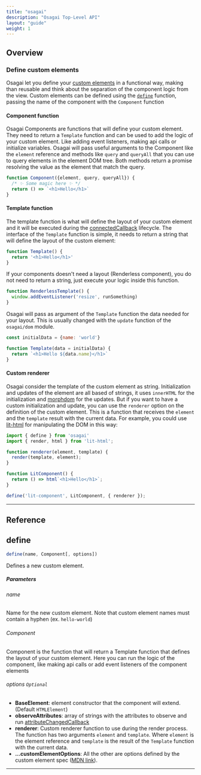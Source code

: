 ```yaml
---
title: "osagai"
description: "Osagai Top-Level API"
layout: "guide"
weight: 1
---
```


<article id="overview">

## Overview

### Define custom elements

Osagai let you define your <a href="https://developer.mozilla.org/en-US/docs/Web/Web_Components/Using_custom_elements" target="_blank">custom elements</a> in a functional way,
making than reusable and think about the separation of the component logic from the view.
Custom elements can be defined using the [`define`](#define) function,
passing the name of the component with the `Component` function

#### Component function
Osagai Components are functions that will define your custom element.
They need to return a `Template` function and can be used to add the logic of your custom
element. Like adding event listeners, making api calls or initialize variables. Osagai will
pass useful arguments to the Component like the `element` reference and methods
like `query` and `queryAll` that you can use to query elements in the element DOM tree.
Both methods return a promise resolving the value as the element that match the query.

```javascript
function Component({element, query, queryAll}) {
  /* ✨ Some magic here ✨ */
  return () => `<h1>Hello</h1>`
}
```


#### Template function
The template function is what will define the layout of your custom element and it will be
executed during the <a href="https://developer.mozilla.org/en-US/docs/Web/Web_Components/Using_custom_elements#Using_the_lifecycle_callbacks" target="_blank">connectedCallback</a> lifecycle.
The interface of the `Template` function is simple, it needs to return a string that will
define the layout of the custom element:

```javascript
function Template() {
  return '<h1>Hello</h1>'
}

```

If your components doesn't need a layout (Renderless component), you do not need to return a string, just execute your logic inside this function.

```javascript
function RenderlessTemplate() {
  window.addEventListener('resize', runSomething)
}
```

Osagai will pass as argument of the `Template` function the data needed for your layout.
This is usually changed with the `update` function of the `osagai/dom` module.

```javascript
const initialData = {name: 'world'}

function Template(data = initialData) {
  return `<h1>Hello ${data.name}</h1>`
}
```

#### Custom renderer
Osagai consider the template of the custom element as string. Initialization and updates of the element are all based of strings, 
it uses `innerHTML` for the initialization and [morphdom](https://github.com/patrick-steele-idem/morphdom) for the updates. 
But if you want to have a custom initialization and update, you can use the `renderer` option on the definition of the custom element. 
This is a function that receives the `element` and the `template` result with the current data. 
For example, you could use [lit-html](https://lit-html.polymer-project.org/) for manipulating the DOM in this way:

```javascript
import { define } from 'osagai'
import { render, html } from 'lit-html';

function renderer(element, template) {
  render(template, element);
}

function LitComponent() {
  return () => html`<h1>Hello</h1>`;
}

define('lit-component', LitComponent, { renderer });
```

</article>

<hr />

## Reference

<article id="define">

## define

```javascript
define(name, Component[, options])
```

Defines a new custom element.

##### Parameters

###### name
Name for the new custom element. Note that custom element names
must contain a hyphen (ex. `hello-world`)

###### Component
Component is the function that will return a Template function that
defines the layout of your custom element. Here you can run the logic of the component,
like making api calls or add event listeners of the component elements

###### options `Optional`

- **BaseElement**: element constructor that the component will extend. (Default `HTMLElement`)
- **observeAttributes**: array of strings with the attributes to observe and run <a href="https://developer.mozilla.org/en-US/docs/Web/Web_Components/Using_custom_elements#Using_the_lifecycle_callbacks" target="_blank">attributeChangedCallback</a>
- **renderer**: Custom renderer function to use during the render process. The function has two arguments `element` and `template`. Where `element` is the element reference and `template` is the result of the `Template` function with the current data.
- **...customElementOptions**: All the other are options defined by the custom element spec (<a href="https://developer.mozilla.org/en-US/docs/Web/API/CustomElementRegistry/define#Parameters" target="_blank">MDN link</a>).

</article>

<hr />
